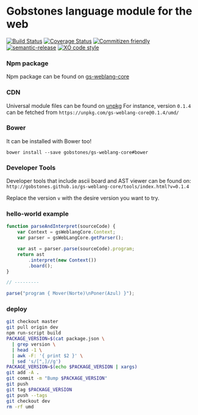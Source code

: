 # Gobstones language module for the web
[![Build Status](https://travis-ci.org/gobstones/gs-weblang-core.svg?branch=master)](https://travis-ci.org/gobstones/gs-weblang-core)
[![Coverage Status](https://coveralls.io/repos/github/gobstones/gs-weblang-core/badge.svg?branch=master)](https://coveralls.io/github/gobstones/gs-weblang-core?branch=master)
[![Commitizen friendly](https://img.shields.io/badge/commitizen-friendly-brightgreen.svg)](http://commitizen.github.io/cz-cli/)
[![semantic-release](https://img.shields.io/badge/%20%20%F0%9F%93%A6%F0%9F%9A%80-semantic--release-e10079.svg)](https://github.com/semantic-release/semantic-release)
[![XO code style](https://img.shields.io/badge/code_style-XO-5ed9c7.svg)](https://github.com/sindresorhus/xo)


### Npm package

Npm package can be found on [gs-weblang-core](https://www.npmjs.com/package/gs-weblang-core)

### CDN

Universal module files can be found on [unpkg](https://unpkg.com)
For instance, version `0.1.4` can be fetched from `https://unpkg.com/gs-weblang-core@0.1.4/umd/`

### Bower

It can be installed with Bower too!
```
bower install --save gobstones/gs-weblang-core#bower
```

### Developer Tools

Developer tools that include ascii board and AST viewer can be found on: `http://gobstones.github.io/gs-weblang-core/tools/index.html?v=0.1.4`

Replace the version `v` with the desire version you want to try.

### hello-world example
```js
function parseAndInterpret(sourceCode) {
    var Context = gsWeblangCore.Context;
    var parser = gsWebLangCore.getParser();

    var ast = parser.parse(sourceCode).program;
    return ast
        .interpret(new Context())
        .board();
}

// ---------

parse("program { Mover(Norte)\nPoner(Azul) }");
```

### deploy
```bash
git checkout master
git pull origin dev
npm run-script build
PACKAGE_VERSION=$(cat package.json \
  | grep version \
  | head -1 \
  | awk -F: '{ print $2 }' \
  | sed 's/[",]//g')
PACKAGE_VERSION=$(echo $PACKAGE_VERSION | xargs)
git add -A .
git commit -m "Bump $PACKAGE_VERSION"
git push
git tag $PACKAGE_VERSION
git push --tags
git checkout dev
rm -rf umd
```

